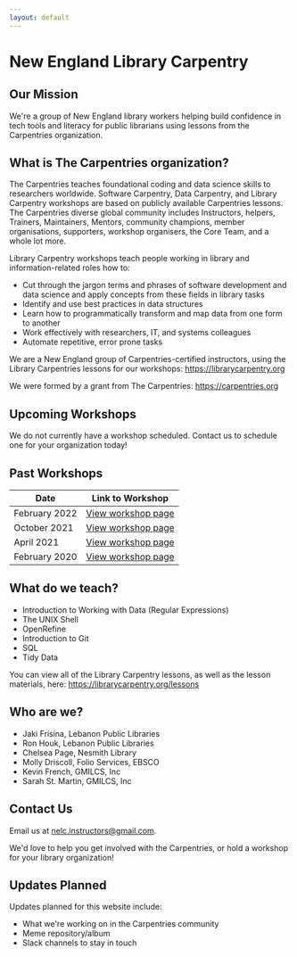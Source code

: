 ```yaml
---
layout: default
---
```

# New England Library Carpentry

## Our Mission
We're a group of New England library workers helping build confidence in tech tools and literacy for public librarians using lessons from the Carpentries organization.

## What is The Carpentries organization? 

The Carpentries teaches foundational coding and data science skills to researchers worldwide. Software Carpentry, Data Carpentry, and Library Carpentry workshops are based on publicly available Carpentries lessons. The Carpentries diverse global community includes Instructors, helpers, Trainers, Maintainers, Mentors, community champions, member organisations, supporters, workshop organisers, the Core Team, and a whole lot more.

Library Carpentry workshops teach people working in library and information-related roles how to:
* Cut through the jargon terms and phrases of software development and data science and apply concepts from these fields in library tasks
* Identify and use best practices in data structures
* Learn how to programmatically transform and map data from one form to another
* Work effectively with researchers, IT, and systems colleagues
* Automate repetitive, error prone tasks

We are a New England group of Carpentries-certified instructors, using the Library Carpentries lessons for our workshops: <a href="https://librarycarpentry.org">https://librarycarpentry.org</a>

We were formed by a grant from The Carpentries: <a href="https://carpentries.org">https://carpentries.org</a>

## Upcoming Workshops
We do not currently have a workshop scheduled. Contact us to schedule one for your organization today! 

## Past Workshops

| Date | Link to Workshop |
|------|------------------|
| February 2022 | <a href="https://nelibrarycarpentry.github.io/2022-02-01-NHLCFebruary-online/">View workshop page</a> |
| October 2021 | <a href="https://morskyjezek.github.io/2021-10-05-lelibrary-online/">View workshop page</a> |
| April 2021 | <a href="https://nelibrarycarpentry.github.io/2021-04-20-lelibrary-online/">View workshop page</a> |
| February 2020 | <a href="https://leblibrary.github.io/2020-02-03-lebanon/">View workshop page</a> |

## What do we teach?

* Introduction to Working with Data (Regular Expressions)
* The UNIX Shell
* OpenRefine
* Introduction to Git	
* SQL	
* Tidy Data

You can view all of the Library Carpentry lessons, as well as the lesson materials, here: <a href="https://librarycarpentry.org/lessons">https://librarycarpentry.org/lessons</a>

## Who are we?

* Jaki Frisina, Lebanon Public Libraries
* Ron Houk, Lebanon Public Libraries
* Chelsea Page, Nesmith Library
* Molly Driscoll, Folio Services, EBSCO
* Kevin French, GMILCS, Inc
* Sarah St. Martin, GMILCS, Inc

## Contact Us
Email us at <a href="mailto:nelc.instructors@gmail.com">nelc.instructors@gmail.com. 
  
We'd love to help you get involved with the Carpentries, or hold a workshop for your library organization!
  
## Updates Planned
Updates planned for this website include:
* What we're working on in the Carpentries community
* Meme repository/album
* Slack channels to stay in touch


